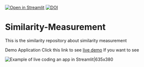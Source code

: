 [![Open in Streamlit](https://static.streamlit.io/badges/streamlit_badge_black_white.svg)](https://share.streamlit.io/asyrofist/similarity-measurement/main/app.py)
[![DOI](https://zenodo.org/badge/312278607.svg)](https://zenodo.org/badge/latestdoi/312278607)

# Similarity-Measurement 

This is the similarity repository about similarity measurement

Demo Application
Click this link to see [live demo](https://measurementsim.herokuapp.com/) If you want to see

![Example of live coding an app in Streamlit|635x380](https://github.com/asyrofist/Similarity-Measurement/blob/main/streamlit-app-2020-11-13-18-11-71.gif)

